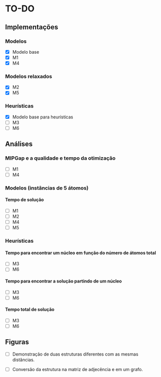 # TO-DO

## Implementações

### Modelos

- [x] Modelo base
- [x] M1
- [x] M4

### Modelos relaxados

- [x] M2
- [x] M5

### Heurísticas

- [x] Modelo base para heurísticas
- [ ] M3
- [ ] M6

## Análises

### MIPGap e a qualidade e tempo da otimização

- [ ] M1
- [ ] M4

### Modelos (instâncias de 5 átomos)

#### Tempo de solução

- [ ] M1
- [ ] M2
- [ ] M4
- [ ] M5

### Heurísticas

#### Tempo para encontrar um núcleo em função do número de átomos total

- [ ] M3
- [ ] M6

#### Tempo para encontrar a solução partindo de um núcleo

- [ ] M3
- [ ] M6

#### Tempo total de solução

- [ ] M3
- [ ] M6

## Figuras

- [ ] Demonstração de duas estruturas diferentes com as mesmas distâncias.
- [ ] Conversão da estrutura na matriz de adjecência e em um grafo.

